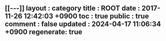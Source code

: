 [[---]]
layout  : category
title   : ROOT
date    : 2017-11-26 12:42:03 +0900
toc     : true
public  : true
comment : false
updated : 2024-04-17 11:06:34 +0900
regenerate: true
---

